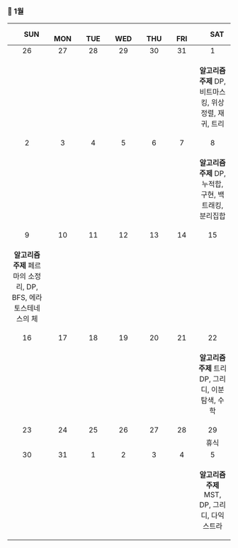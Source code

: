 <h3> 📅 1월 </h3>

|　  SUN　  |　  MON　  |　  TUE　  |　  WED　  |　  THU　  |　  FRI　  |　  SAT　  |
|:---:|:---:|:---:|:---:|:---:|:---:|:---:|
|   26   |   27   |   28   |   29   |   30   |   31   |   1   |
|||||||<p><b>알고리즘 주제</b> DP, 비트마스킹, 위상정렬, 재귀, 트리</p>|
|   2   |   3   |   4   |   5   |   6   |   7   |   8   |
|||||||<p><b>알고리즘 주제</b> DP, 누적합, 구현, 백트래킹, 분리집합</p>|
|   9   |   10   |   11   |   12   |   13   |   14   |   15   |
|<p><b>알고리즘 주제</b> 페르마의 소정리, DP, BFS, 에라토스테네스의 체 </p>|||||||
|   16   |   17   |   18   |   19   |   20   |   21   |   22   |
|||||||<p><b>알고리즘 주제</b> 트리 DP, 그리디, 이분탐색, 수학</p>|
|   23   |   24   |   25   |   26   |   27   |   28   |   29   |
|||||||휴식|
|   30   |   31   |   1   |   2   |   3   |   4   |   5   |
|||||||<p><b>알고리즘 주제</b> MST, DP, 그리디, 다익스트라</p>|
